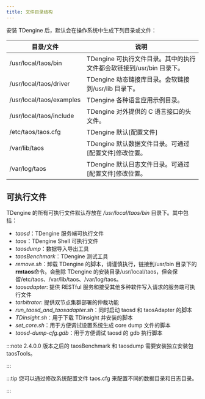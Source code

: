 ```yaml
---
title: 文件目录结构
---
```


安装 TDengine 后，默认会在操作系统中生成下列目录或文件：

| 目录/文件                 | 说明                                                                 |
| ------------------------- | -------------------------------------------------------------------- |
| /usr/local/taos/bin       | TDengine 可执行文件目录。其中的执行文件都会软链接到/usr/bin 目录下。 |
| /usr/local/taos/driver    | TDengine 动态链接库目录。会软链接到/usr/lib 目录下。                 |
| /usr/local/taos/examples  | TDengine 各种语言应用示例目录。                                      |
| /usr/local/taos/include   | TDengine 对外提供的 C 语言接口的头文件。                             |
| /etc/taos/taos.cfg        | TDengine 默认[配置文件]                                              |
| /var/lib/taos             | TDengine 默认数据文件目录。可通过[配置文件]修改位置。                |
| /var/log/taos             | TDengine 默认日志文件目录。可通过[配置文件]修改位置。                |

## 可执行文件

TDengine 的所有可执行文件默认存放在 _/usr/local/taos/bin_ 目录下。其中包括：

- _taosd_：TDengine 服务端可执行文件
- _taos_：TDengine Shell 可执行文件
- _taosdump_：数据导入导出工具
- _taosBenchmark_：TDengine 测试工具
- _remove.sh_：卸载 TDengine 的脚本，请谨慎执行，链接到/usr/bin 目录下的**rmtaos**命令。会删除 TDengine 的安装目录/usr/local/taos，但会保留/etc/taos、/var/lib/taos、/var/log/taos。
- _taosadapter_: 提供 RESTful 服务和接受其他多种软件写入请求的服务端可执行文件
- _tarbitrator_: 提供双节点集群部署的仲裁功能
- _run_taosd_and_taosadapter.sh_：同时启动 taosd 和 taosAdapter 的脚本
- _TDinsight.sh_：用于下载 TDinsight 并安装的脚本
- _set_core.sh_：用于方便调试设置系统生成 core dump 文件的脚本
- _taosd-dump-cfg.gdb_：用于方便调试 taosd 的 gdb 执行脚本

:::note
2.4.0.0 版本之后的 taosBenchmark 和 taosdump 需要安装独立安装包 taosTools。

:::

:::tip
您可以通过修改系统配置文件 taos.cfg 来配置不同的数据目录和日志目录。

:::

